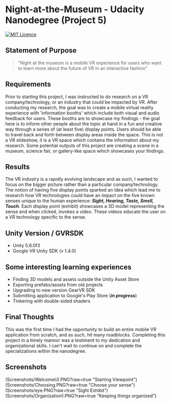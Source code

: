 # Night-at-the-Museum - Udacity Nanodegree (Project 5)
[![MIT Licence](https://badges.frapsoft.com/os/mit/mit.svg?v=103)](https://opensource.org/licenses/mit-license.php)

## Statement of Purpose
> "Night at the museum is a mobile VR experience for users who want to learn more about the future of VR in an interactive fashion"

## Requirements
Prior to starting this project, I was instructed to do research on a VR company/technology, or an industry that could be impacted by VR. After conducting my research, the goal was to create 
a mobile virtual reality experience with 'information booths' which include both visual and audio feedback for users. These booths are to showcase 
my findings - the goal here is to inform other people about the topic at hand in a fun and creative way through a series of (at least five) display points. 
Users should be able to travel back and forth between display areas inside the space. This is not a VR slideshow, it is a VR space which contains the 
information about my research. Some potential outputs of this project are creating a scene in a museum, science fair, or gallery-like space which showcases your findings.

## Results
The VR industry is a rapidly evolving landscape and as such, I wanted to focus on the bigger picture rather than a particular company/technology. The notion of having five display points 
sparked an idea which lead me to research how VR technologies could have an impact on the five known senses unique to the human experience: **_Sight, Hearing, Taste, Smell, Touch_**.
Each display point (exhibit) showcases a 3D model representing the sense and when clicked, invokes a video. These videos educate the user on a VR technology specific to the sense.

## Unity Version / GVRSDK
* Unity 5.6.0f3
* Google VR Unity SDK (v 1.4.0)

## Some interesting learning experiences
* Finding 3D models and assets outside the Unity Asset Store
* Exporting prefabs/assets from old projects
* Upgrading to new version GearVR SDK
* Submitting application to Google's Play Store (**_in progress_**)
* Tinkering with double-sided shaders

## Final Thoughts
This was the first time I had the opportunity to build an entire mobile VR application from scratch, and as such, hit many roadblocks. Completing this project in a timely mannor
was a testiment to my dedication and organizational skills. I can't wait to continue on and complete the specializations within the nanodegree.

## Screenshots
(Screenshots/WelcomeUI.PNG?raw=true "Starting Viewpoint")
(Screenshots/Choosing.PNG?raw=true "Choose your sense")
(Screenshots/eye.PNG?raw=true "Sight Exhibit")
(Screenshots/Organization1.PNG?raw=true "Keeping things organized")
